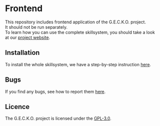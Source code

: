 # Frontend

This repository includes frontend application of the G.E.C.K.O. project.  
It should not be run separately.  
To learn how you can use the complete skillsystem, you should take a look at our [project website](https://gecko-voice-assistant.github.io/gecko/).

## Installation
To install the whole skillsystem, we have a step-by-step instruction [here](https://gecko-voice-assistant.github.io/gecko/docs/installation/).

## Bugs
If you find any bugs, see how to report them [here](https://gecko-voice-assistant.github.io/gecko/docs/contributing/how-to/#how-to-file-an-issue).

## Licence
The G.E.C.K.O. project is licensed under the [GPL-3.0](./LICENSE.md). 

